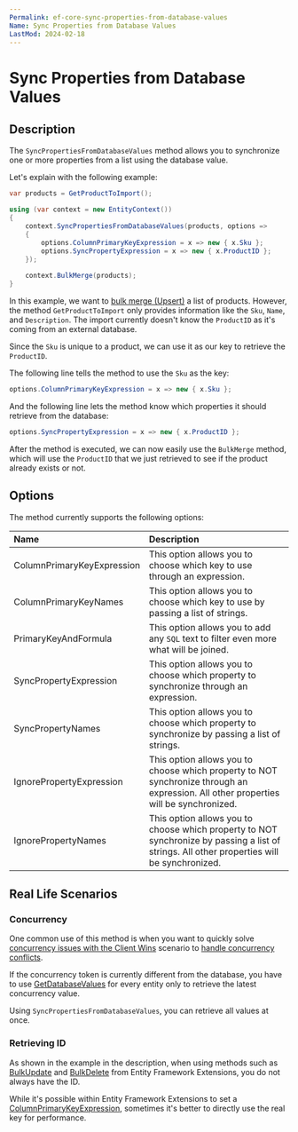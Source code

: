 ```yaml
---
Permalink: ef-core-sync-properties-from-database-values
Name: Sync Properties from Database Values
LastMod: 2024-02-18
---
```


# Sync Properties from Database Values

## Description

The `SyncPropertiesFromDatabaseValues` method allows you to synchronize one or more properties from a list using the database value.

Let's explain with the following example:

```csharp
var products = GetProductToImport();

using (var context = new EntityContext())
{
	context.SyncPropertiesFromDatabaseValues(products, options =>
	{
		options.ColumnPrimaryKeyExpression = x => new { x.Sku };
		options.SyncPropertyExpression = x => new { x.ProductID };
	});
	
	context.BulkMerge(products);
}
```

In this example, we want to [bulk merge (Upsert)](https://entityframework-extensions.net/bulk-merge) a list of products. However, the method `GetProductToImport` only provides information like the `Sku`, `Name`, and `Description`. The import currently doesn't know the `ProductID` as it's coming from an external database.

Since the `Sku` is unique to a product, we can use it as our key to retrieve the `ProductID`.

The following line tells the method to use the `Sku` as the key:

```csharp
options.ColumnPrimaryKeyExpression = x => new { x.Sku };
```

And the following line lets the method know which properties it should retrieve from the database:

```csharp
options.SyncPropertyExpression = x => new { x.ProductID };
```

After the method is executed, we can now easily use the `BulkMerge` method, which will use the `ProductID` that we just retrieved to see if the product already exists or not.

## Options

The method currently supports the following options:

| Name | Description |
| :--- | :---------- |
| ColumnPrimaryKeyExpression | This option allows you to choose which key to use through an expression. |
| ColumnPrimaryKeyNames | This option allows you to choose which key to use by passing a list of strings. |
| PrimaryKeyAndFormula | This option allows you to add any `SQL` text to filter even more what will be joined. |
| SyncPropertyExpression | This option allows you to choose which property to synchronize through an expression. |
| SyncPropertyNames | This option allows you to choose which property to synchronize by passing a list of strings. |
| IgnorePropertyExpression | This option allows you to choose which property to NOT synchronize through an expression. All other properties will be synchronized. |
| IgnorePropertyNames | This option allows you to choose which property to NOT synchronize by passing a list of strings. All other properties will be synchronized. |

## Real Life Scenarios

### Concurrency

One common use of this method is when you want to quickly solve [concurrency issues with the Client Wins](https://entityframework-extensions.net/concurrency#client-wins) scenario to [handle concurrency conflicts](https://learn.microsoft.com/en-us/ef/core/saving/concurrency).

If the concurrency token is currently different from the database, you have to use [GetDatabaseValues](https://learn.microsoft.com/en-us/dotnet/api/microsoft.entityframeworkcore.changetracking.entityentry.getdatabasevalues) for every entity only to retrieve the latest concurrency value.

Using `SyncPropertiesFromDatabaseValues`, you can retrieve all values at once.

### Retrieving ID

As shown in the example in the description, when using methods such as [BulkUpdate](https://entityframework-extensions.net/bulk-update) and [BulkDelete](https://entityframework-extensions.net/bulk-delete) from Entity Framework Extensions, you do not always have the ID.

While it's possible within Entity Framework Extensions to set a [ColumnPrimaryKeyExpression](https://entityframework-extensions.net/column-primary-key-expression), sometimes it's better to directly use the real key for performance.